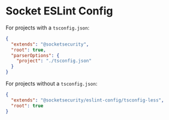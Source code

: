 # Socket ESLint Config

For projects with a `tsconfig.json`:

```json
{
  "extends": "@socketsecurity",
  "root": true,
  "parserOptions": {
    "project": "./tsconfig.json"
  }
}
```

For projects without a `tsconfig.json`:

```json
{
  "extends": "@socketsecurity/eslint-config/tsconfig-less",
  "root": true
}
```
